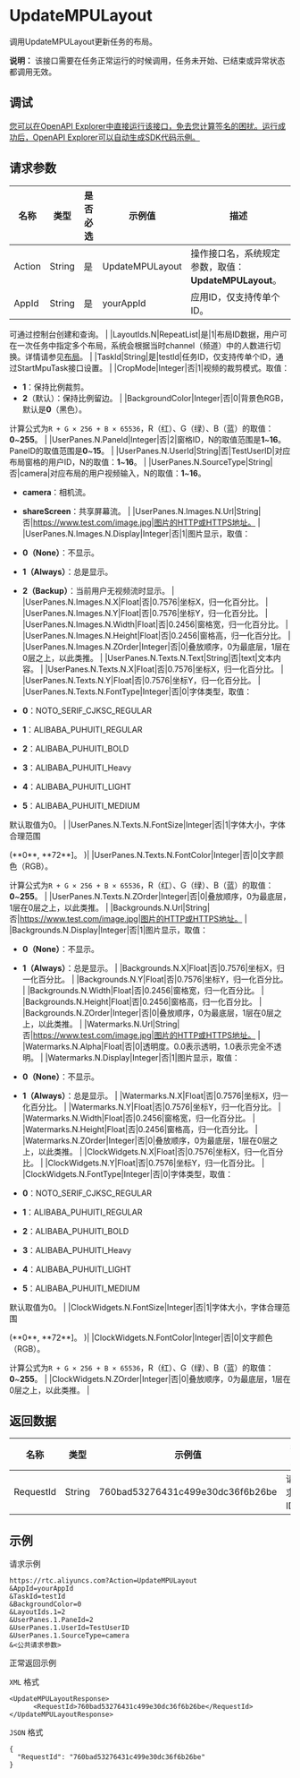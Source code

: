 # UpdateMPULayout

调用UpdateMPULayout更新任务的布局。

**说明：** 该接口需要在任务正常运行的时候调用，任务未开始、已结束或异常状态都调用无效。

## 调试

[您可以在OpenAPI Explorer中直接运行该接口，免去您计算签名的困扰。运行成功后，OpenAPI Explorer可以自动生成SDK代码示例。](https://api.aliyun.com/#product=rtc&api=UpdateMPULayout&type=RPC&version=2018-01-11)

## 请求参数

|名称|类型|是否必选|示例值|描述|
|--|--|----|---|--|
|Action|String|是|UpdateMPULayout|操作接口名，系统规定参数，取值：**UpdateMPULayout**。 |
|AppId|String|是|yourAppId|应用ID，仅支持传单个ID。

 可通过控制台创建和查询。 |
|LayoutIds.N|RepeatList|是|1|布局ID数据，用户可在一次任务中指定多个布局，系统会根据当时channel（频道）中的人数进行切换。详情请参见[布局](https://help.aliyun.com/document_detail/109587.html)。 |
|TaskId|String|是|testId|任务ID，仅支持传单个ID，通过StartMpuTask接口设置。 |
|CropMode|Integer|否|1|视频的裁剪模式。取值：

 -   **1**：保持比例裁剪。
-   **2**（默认）：保持比例留边。 |
|BackgroundColor|Integer|否|0|背景色RGB，默认是**0**（黑色）。

 计算公式为`R + G × 256 + B × 65536`，R（红）、G（绿）、B（蓝）的取值：**0**~**255**。 |
|UserPanes.N.PaneId|Integer|否|2|窗格ID，N的取值范围是**1**~**16**。PaneID的取值范围是**0**~**15**。 |
|UserPanes.N.UserId|String|否|TestUserID|对应布局窗格的用户ID，N的取值：**1**~**16**。 |
|UserPanes.N.SourceType|String|否|camera|对应布局的用户视频输入，N的取值：**1**~**16**。

 -   **camera**：相机流。
-   **shareScreen**：共享屏幕流。 |
|UserPanes.N.Images.N.Url|String|否|https://www.test.com/image.jpg|图片的HTTP或HTTPS地址。 |
|UserPanes.N.Images.N.Display|Integer|否|1|图片显示，取值：

 -   **0（None）**：不显示。
-   **1（Always）**：总是显示。
-   **2（Backup）**：当前用户无视频流时显示。 |
|UserPanes.N.Images.N.X|Float|否|0.7576|坐标X，归一化百分比。 |
|UserPanes.N.Images.N.Y|Float|否|0.7576|坐标Y，归一化百分比。 |
|UserPanes.N.Images.N.Width|Float|否|0.2456|窗格宽，归一化百分比。 |
|UserPanes.N.Images.N.Height|Float|否|0.2456|窗格高，归一化百分比。 |
|UserPanes.N.Images.N.ZOrder|Integer|否|0|叠放顺序，0为最底层，1层在0层之上，以此类推。 |
|UserPanes.N.Texts.N.Text|String|否|text|文本内容。 |
|UserPanes.N.Texts.N.X|Float|否|0.7576|坐标X，归一化百分比。 |
|UserPanes.N.Texts.N.Y|Float|否|0.7576|坐标Y，归一化百分比。 |
|UserPanes.N.Texts.N.FontType|Integer|否|0|字体类型，取值：

 -   **0**：NOTO\_SERIF\_CJKSC\_REGULAR
-   **1**：ALIBABA\_PUHUITI\_REGULAR
-   **2**：ALIBABA\_PUHUITI\_BOLD
-   **3**：ALIBABA\_PUHUITI\_Heavy
-   **4**：ALIBABA\_PUHUITI\_LIGHT
-   **5**：ALIBABA\_PUHUITI\_MEDIUM

 默认取值为0。 |
|UserPanes.N.Texts.N.FontSize|Integer|否|1|字体大小，字体合理范围

\(\*\*0\*\*, \*\*72\*\*\]。 \)|
|UserPanes.N.Texts.N.FontColor|Integer|否|0|文字颜色（RGB）。

 计算公式为`R + G × 256 + B × 65536`，R（红）、G（绿）、B（蓝）的取值：**0**~**255**。 |
|UserPanes.N.Texts.N.ZOrder|Integer|否|0|叠放顺序，0为最底层，1层在0层之上，以此类推。 |
|Backgrounds.N.Url|String|否|https://www.test.com/image.jpg|图片的HTTP或HTTPS地址。 |
|Backgrounds.N.Display|Integer|否|1|图片显示，取值：

 -   **0（None）**：不显示。
-   **1（Always）**：总是显示。 |
|Backgrounds.N.X|Float|否|0.7576|坐标X，归一化百分比。 |
|Backgrounds.N.Y|Float|否|0.7576|坐标Y，归一化百分比。 |
|Backgrounds.N.Width|Float|否|0.2456|窗格宽，归一化百分比。 |
|Backgrounds.N.Height|Float|否|0.2456|窗格高，归一化百分比。 |
|Backgrounds.N.ZOrder|Integer|否|0|叠放顺序，0为最底层，1层在0层之上，以此类推。 |
|Watermarks.N.Url|String|否|https://www.test.com/image.jpg|图片的HTTP或HTTPS地址。 |
|Watermarks.N.Alpha|Float|否|0|透明度。0.0表示透明，1.0表示完全不透明。 |
|Watermarks.N.Display|Integer|否|1|图片显示，取值：

 -   **0（None）**：不显示。
-   **1（Always）**：总是显示。 |
|Watermarks.N.X|Float|否|0.7576|坐标X，归一化百分比。 |
|Watermarks.N.Y|Float|否|0.7576|坐标Y，归一化百分比。 |
|Watermarks.N.Width|Float|否|0.2456|窗格宽，归一化百分比。 |
|Watermarks.N.Height|Float|否|0.2456|窗格高，归一化百分比。 |
|Watermarks.N.ZOrder|Integer|否|0|叠放顺序，0为最底层，1层在0层之上，以此类推。 |
|ClockWidgets.N.X|Float|否|0.7576|坐标X，归一化百分比。 |
|ClockWidgets.N.Y|Float|否|0.7576|坐标Y，归一化百分比。 |
|ClockWidgets.N.FontType|Integer|否|0|字体类型，取值：

 -   **0**：NOTO\_SERIF\_CJKSC\_REGULAR
-   **1**：ALIBABA\_PUHUITI\_REGULAR
-   **2**：ALIBABA\_PUHUITI\_BOLD
-   **3**：ALIBABA\_PUHUITI\_Heavy
-   **4**：ALIBABA\_PUHUITI\_LIGHT
-   **5**：ALIBABA\_PUHUITI\_MEDIUM

 默认取值为0。 |
|ClockWidgets.N.FontSize|Integer|否|1|字体大小，字体合理范围

\(\*\*0\*\*, \*\*72\*\*\]。 \)|
|ClockWidgets.N.FontColor|Integer|否|0|文字颜色（RGB）。

 计算公式为`R + G × 256 + B × 65536`，R（红）、G（绿）、B（蓝）的取值：**0**~**255**。 |
|ClockWidgets.N.ZOrder|Integer|否|0|叠放顺序，0为最底层，1层在0层之上，以此类推。 |

## 返回数据

|名称|类型|示例值|描述|
|--|--|---|--|
|RequestId|String|760bad53276431c499e30dc36f6b26be|请求ID。 |

## 示例

请求示例

```
https://rtc.aliyuncs.com?Action=UpdateMPULayout
&AppId=yourAppId
&TaskId=testId
&BackgroundColor=0
&LayoutIds.1=2
&UserPanes.1.PaneId=2
&UserPanes.1.UserId=TestUserID
&UserPanes.1.SourceType=camera
&<公共请求参数>
```

正常返回示例

`XML` 格式

```
<UpdateMPULayoutResponse>
	  <RequestId>760bad53276431c499e30dc36f6b26be</RequestId>
</UpdateMPULayoutResponse>
```

`JSON` 格式

```
{
  "RequestId": "760bad53276431c499e30dc36f6b26be"
}
```

